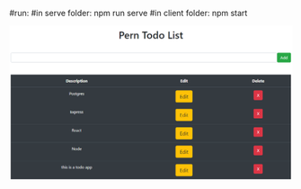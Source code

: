 #run:
#in serve folder: npm run serve
#in client folder: npm start

![Image text](https://github.com/fedeshirolamy/PERN-todo-app/blob/main/img.png?raw=true)



